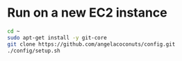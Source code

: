 **Run on a new EC2 instance**
=========

```sh
cd ~
sudo apt-get install -y git-core
git clone https://github.com/angelacoconuts/config.git
./config/setup.sh
```
